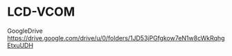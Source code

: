 # LCD-VCOM
GoogleDrive https://drive.google.com/drive/u/0/folders/1JD53jPGfgkow7eN1w8cWkRqhgEtxuUDH
